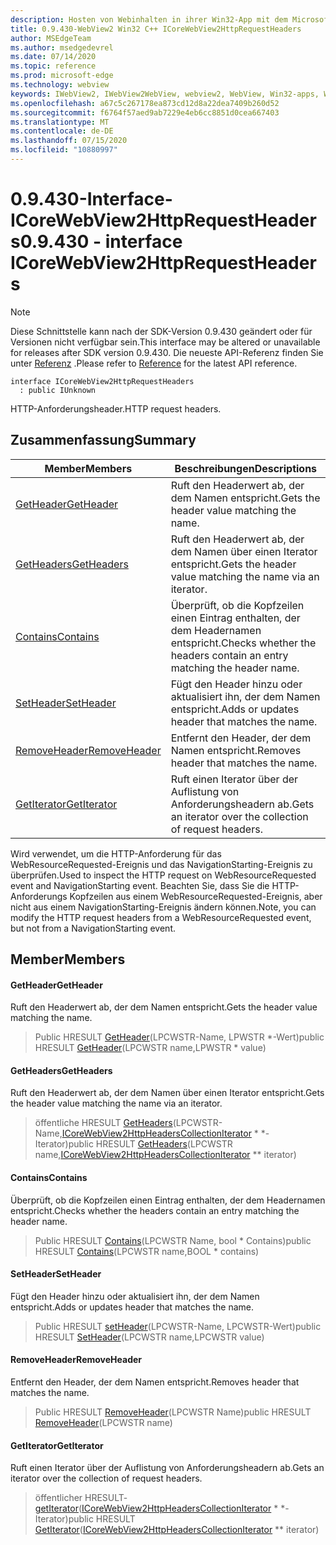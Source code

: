 ```yaml
---
description: Hosten von Webinhalten in ihrer Win32-App mit dem Microsoft Edge WebView2-Steuerelement
title: 0.9.430-WebView2 Win32 C++ ICoreWebView2HttpRequestHeaders
author: MSEdgeTeam
ms.author: msedgedevrel
ms.date: 07/14/2020
ms.topic: reference
ms.prod: microsoft-edge
ms.technology: webview
keywords: IWebView2, IWebView2WebView, webview2, WebView, Win32-apps, Win32, Edge, ICoreWebView2, ICoreWebView2Host, Browser-Steuerelement, Edge-HTML
ms.openlocfilehash: a67c5c267178ea873cd12d8a22dea7409b260d52
ms.sourcegitcommit: f6764f57aed9ab7229e4eb6cc8851d0cea667403
ms.translationtype: MT
ms.contentlocale: de-DE
ms.lasthandoff: 07/15/2020
ms.locfileid: "10880997"
---
```

# <span data-ttu-id="3194a-104">0.9.430-Interface-ICoreWebView2HttpRequestHeaders</span><span class="sxs-lookup"><span data-stu-id="3194a-104">0.9.430 - interface ICoreWebView2HttpRequestHeaders</span></span> 

> [!NOTE]
> <span data-ttu-id="3194a-105">Diese Schnittstelle kann nach der SDK-Version 0.9.430 geändert oder für Versionen nicht verfügbar sein.</span><span class="sxs-lookup"><span data-stu-id="3194a-105">This interface may be altered or unavailable for releases after SDK version 0.9.430.</span></span> <span data-ttu-id="3194a-106">Die neueste API-Referenz finden Sie unter [Referenz](../../../webview2-api-reference.md) .</span><span class="sxs-lookup"><span data-stu-id="3194a-106">Please refer to [Reference](../../../webview2-api-reference.md) for the latest API reference.</span></span>

```
interface ICoreWebView2HttpRequestHeaders
  : public IUnknown
```

<span data-ttu-id="3194a-107">HTTP-Anforderungsheader.</span><span class="sxs-lookup"><span data-stu-id="3194a-107">HTTP request headers.</span></span>

## <span data-ttu-id="3194a-108">Zusammenfassung</span><span class="sxs-lookup"><span data-stu-id="3194a-108">Summary</span></span>

 <span data-ttu-id="3194a-109">Member</span><span class="sxs-lookup"><span data-stu-id="3194a-109">Members</span></span>                        | <span data-ttu-id="3194a-110">Beschreibungen</span><span class="sxs-lookup"><span data-stu-id="3194a-110">Descriptions</span></span>
--------------------------------|---------------------------------------------
[<span data-ttu-id="3194a-111">GetHeader</span><span class="sxs-lookup"><span data-stu-id="3194a-111">GetHeader</span></span>](#getheader) | <span data-ttu-id="3194a-112">Ruft den Headerwert ab, der dem Namen entspricht.</span><span class="sxs-lookup"><span data-stu-id="3194a-112">Gets the header value matching the name.</span></span>
[<span data-ttu-id="3194a-113">GetHeaders</span><span class="sxs-lookup"><span data-stu-id="3194a-113">GetHeaders</span></span>](#getheaders) | <span data-ttu-id="3194a-114">Ruft den Headerwert ab, der dem Namen über einen Iterator entspricht.</span><span class="sxs-lookup"><span data-stu-id="3194a-114">Gets the header value matching the name via an iterator.</span></span>
[<span data-ttu-id="3194a-115">Contains</span><span class="sxs-lookup"><span data-stu-id="3194a-115">Contains</span></span>](#contains) | <span data-ttu-id="3194a-116">Überprüft, ob die Kopfzeilen einen Eintrag enthalten, der dem Headernamen entspricht.</span><span class="sxs-lookup"><span data-stu-id="3194a-116">Checks whether the headers contain an entry matching the header name.</span></span>
[<span data-ttu-id="3194a-117">SetHeader</span><span class="sxs-lookup"><span data-stu-id="3194a-117">SetHeader</span></span>](#setheader) | <span data-ttu-id="3194a-118">Fügt den Header hinzu oder aktualisiert ihn, der dem Namen entspricht.</span><span class="sxs-lookup"><span data-stu-id="3194a-118">Adds or updates header that matches the name.</span></span>
[<span data-ttu-id="3194a-119">RemoveHeader</span><span class="sxs-lookup"><span data-stu-id="3194a-119">RemoveHeader</span></span>](#removeheader) | <span data-ttu-id="3194a-120">Entfernt den Header, der dem Namen entspricht.</span><span class="sxs-lookup"><span data-stu-id="3194a-120">Removes header that matches the name.</span></span>
[<span data-ttu-id="3194a-121">GetIterator</span><span class="sxs-lookup"><span data-stu-id="3194a-121">GetIterator</span></span>](#getiterator) | <span data-ttu-id="3194a-122">Ruft einen Iterator über der Auflistung von Anforderungsheadern ab.</span><span class="sxs-lookup"><span data-stu-id="3194a-122">Gets an iterator over the collection of request headers.</span></span>

<span data-ttu-id="3194a-123">Wird verwendet, um die HTTP-Anforderung für das WebResourceRequested-Ereignis und das NavigationStarting-Ereignis zu überprüfen.</span><span class="sxs-lookup"><span data-stu-id="3194a-123">Used to inspect the HTTP request on WebResourceRequested event and NavigationStarting event.</span></span> <span data-ttu-id="3194a-124">Beachten Sie, dass Sie die HTTP-Anforderungs Kopfzeilen aus einem WebResourceRequested-Ereignis, aber nicht aus einem NavigationStarting-Ereignis ändern können.</span><span class="sxs-lookup"><span data-stu-id="3194a-124">Note, you can modify the HTTP request headers from a WebResourceRequested event, but not from a NavigationStarting event.</span></span>

## <span data-ttu-id="3194a-125">Member</span><span class="sxs-lookup"><span data-stu-id="3194a-125">Members</span></span>

#### <span data-ttu-id="3194a-126">GetHeader</span><span class="sxs-lookup"><span data-stu-id="3194a-126">GetHeader</span></span> 

<span data-ttu-id="3194a-127">Ruft den Headerwert ab, der dem Namen entspricht.</span><span class="sxs-lookup"><span data-stu-id="3194a-127">Gets the header value matching the name.</span></span>

> <span data-ttu-id="3194a-128">Public HRESULT [GetHeader](#getheader)(LPCWSTR-Name, LPWSTR \*-Wert)</span><span class="sxs-lookup"><span data-stu-id="3194a-128">public HRESULT [GetHeader](#getheader)(LPCWSTR name,LPWSTR \* value)</span></span>

#### <span data-ttu-id="3194a-129">GetHeaders</span><span class="sxs-lookup"><span data-stu-id="3194a-129">GetHeaders</span></span> 

<span data-ttu-id="3194a-130">Ruft den Headerwert ab, der dem Namen über einen Iterator entspricht.</span><span class="sxs-lookup"><span data-stu-id="3194a-130">Gets the header value matching the name via an iterator.</span></span>

> <span data-ttu-id="3194a-131">öffentliche HRESULT [GetHeaders](#getheaders)(LPCWSTR-Name,[ICoreWebView2HttpHeadersCollectionIterator](ICoreWebView2HttpHeadersCollectionIterator.md) \* \*-Iterator)</span><span class="sxs-lookup"><span data-stu-id="3194a-131">public HRESULT [GetHeaders](#getheaders)(LPCWSTR name,[ICoreWebView2HttpHeadersCollectionIterator](ICoreWebView2HttpHeadersCollectionIterator.md) \*\* iterator)</span></span>

#### <span data-ttu-id="3194a-132">Contains</span><span class="sxs-lookup"><span data-stu-id="3194a-132">Contains</span></span> 

<span data-ttu-id="3194a-133">Überprüft, ob die Kopfzeilen einen Eintrag enthalten, der dem Headernamen entspricht.</span><span class="sxs-lookup"><span data-stu-id="3194a-133">Checks whether the headers contain an entry matching the header name.</span></span>

> <span data-ttu-id="3194a-134">Public HRESULT [Contains](#contains)(LPCWSTR Name, bool \* Contains)</span><span class="sxs-lookup"><span data-stu-id="3194a-134">public HRESULT [Contains](#contains)(LPCWSTR name,BOOL \* contains)</span></span>

#### <span data-ttu-id="3194a-135">SetHeader</span><span class="sxs-lookup"><span data-stu-id="3194a-135">SetHeader</span></span> 

<span data-ttu-id="3194a-136">Fügt den Header hinzu oder aktualisiert ihn, der dem Namen entspricht.</span><span class="sxs-lookup"><span data-stu-id="3194a-136">Adds or updates header that matches the name.</span></span>

> <span data-ttu-id="3194a-137">Public HRESULT [setHeader](#setheader)(LPCWSTR-Name, LPCWSTR-Wert)</span><span class="sxs-lookup"><span data-stu-id="3194a-137">public HRESULT [SetHeader](#setheader)(LPCWSTR name,LPCWSTR value)</span></span>

#### <span data-ttu-id="3194a-138">RemoveHeader</span><span class="sxs-lookup"><span data-stu-id="3194a-138">RemoveHeader</span></span> 

<span data-ttu-id="3194a-139">Entfernt den Header, der dem Namen entspricht.</span><span class="sxs-lookup"><span data-stu-id="3194a-139">Removes header that matches the name.</span></span>

> <span data-ttu-id="3194a-140">Public HRESULT [RemoveHeader](#removeheader)(LPCWSTR Name)</span><span class="sxs-lookup"><span data-stu-id="3194a-140">public HRESULT [RemoveHeader](#removeheader)(LPCWSTR name)</span></span>

#### <span data-ttu-id="3194a-141">GetIterator</span><span class="sxs-lookup"><span data-stu-id="3194a-141">GetIterator</span></span> 

<span data-ttu-id="3194a-142">Ruft einen Iterator über der Auflistung von Anforderungsheadern ab.</span><span class="sxs-lookup"><span data-stu-id="3194a-142">Gets an iterator over the collection of request headers.</span></span>

> <span data-ttu-id="3194a-143">öffentlicher HRESULT- [getIterator](#getiterator)([ICoreWebView2HttpHeadersCollectionIterator](ICoreWebView2HttpHeadersCollectionIterator.md) \* \*-Iterator)</span><span class="sxs-lookup"><span data-stu-id="3194a-143">public HRESULT [GetIterator](#getiterator)([ICoreWebView2HttpHeadersCollectionIterator](ICoreWebView2HttpHeadersCollectionIterator.md) \*\* iterator)</span></span>

